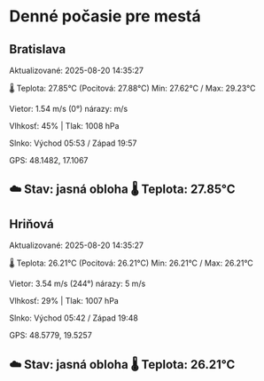 ﻿# Denné počasie pre mestá

## Bratislava
Aktualizované: 2025-08-20 14:35:27

🌡️ Teplota: 27.85°C 
(Pocitová: 27.88°C)
Min: 27.62°C / Max: 29.23°C

Vietor: 1.54 m/s    (0°) 
nárazy:  m/s

Vlhkosť: 45% | Tlak: 1008 hPa

Slnko: Východ 05:53 / Západ 19:57

GPS: 48.1482, 17.1067

☁️ Stav: jasná obloha        🌡️ Teplota: 27.85°C
---

## Hriňová
Aktualizované: 2025-08-20 14:35:27

🌡️ Teplota: 26.21°C 
(Pocitová: 26.21°C)
Min: 26.21°C / Max: 26.21°C

Vietor: 3.54 m/s (244°)
nárazy: 5 m/s

Vlhkosť: 29% | Tlak: 1007 hPa

Slnko: Východ 05:42 / Západ 19:48

GPS: 48.5779, 19.5257

☁️ Stav: jasná obloha        🌡️ Teplota: 26.21°C
---
